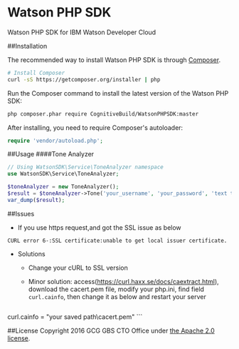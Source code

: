 # Watson PHP SDK
Watson PHP SDK for IBM Watson Developer Cloud

##Installation

The recommended way to install Watson PHP SDK is through
[Composer](http://getcomposer.org).

```bash
# Install Composer
curl -sS https://getcomposer.org/installer | php
```

Run the Composer command to install the latest version of the Watson PHP SDK:

```bash
php composer.phar require CognitiveBuild/WatsonPHPSDK:master
```

After installing, you need to require Composer's autoloader:

```php
require 'vendor/autoload.php';
```

##Usage
####Tone Analyzer
```php
// Using WatsonSDK\Service\ToneAnalyzer namespace
use WatsonSDK\Service\ToneAnalyzer;

$toneAnalyzer = new ToneAnalyzer();
$result = $toneAnalyzer->Tone('your_username', 'your_password', 'text to be analyzed');
var_dump($result);
```

##Issues
- If you use https request,and got the SSL issue as below

 `CURL error 6-:SSL certificate:unable to get local issuer certificate.`
- Solutions
  - Change your cURL to SSL version
  - Minor solution: access(https://curl.haxx.se/docs/caextract.html), download the cacert.pem file, modify your php.ini, find field `curl.cainfo`, then change it as below and restart your server

    ```php
curl.cainfo = "your saved path\cacert.pem"
    ```

##License
Copyright 2016 GCG GBS CTO Office under [the Apache 2.0 license](LICENSE).
